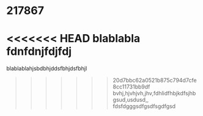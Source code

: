 # 217867 
<<<<<<< HEAD
blablabla  fdnfdnjfdjfdj
=======
blablablahjsbdbhjddsfbhjdsfbhjl
>>>>>>> 20d7bbc62a0521b875c794d7cfe8cc11731bb9df
 bvhj,hjvhjvh,jhv,fdhlidfhbjkdfsjhb
gsud,usdusd,,
fdsfdgggsdfgsdfsgdfgsd
